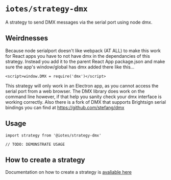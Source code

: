 # `iotes/strategy-dmx`

A strategy to send DMX messages via the serial port using node dmx.

## Weirdnesses

Because node serialport doesn't like webpack (AT ALL) to make this work for React apps you have to not have dmx in the dependancies of this strategy. Instead you add it to the parent React App package.json and make sure the app's window/global has dmx added there like this...

`<script>window.DMX = require('dmx')</script>`

This strategy will only work in an Electron app, as you cannot access the serial port from a web browser. The DMX library does work on the command line however, if that help you sanity check your dmx interface is working correctly. Also there is a fork of DMX that supports Brightsign serial bindings you can find at https://github.com/stefang/dmx

## Usage

```
import strategy from '@iotes/strategy-dmx'

// TODO: DEMONSTRATE USAGE
```

## How to create a strategy 

Documentation on how to create a strategy is [avaliable here](https://iotes.dev/docs/advanced/strategies)